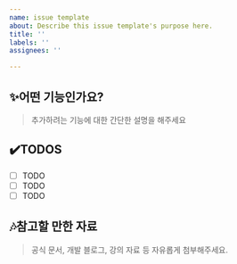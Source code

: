 ```yaml
---
name: issue template
about: Describe this issue template's purpose here.
title: ''
labels: ''
assignees: ''

---
```


## ✨어떤 기능인가요?
>추가하려는 기능에 대한 간단한 설명을 해주세요

## ✔️TODOS
- [ ] TODO
- [ ] TODO
- [ ] TODO

## 🎶참고할 만한 자료
>공식 문서, 개발 블로그, 강의 자료 등 자유롭게 첨부해주세요.
